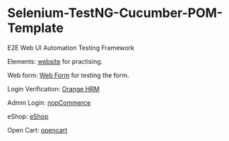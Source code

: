 # Selenium-TestNG-Cucumber-POM-Template
E2E Web UI Automation Testing Framework


Elements: [website](https://rahulshettyacademy.com/AutomationPractice/) for practising.

Web form: [Web Form](https://www.selenium.dev/selenium/web/web-form.html) for testing the form.

Login Verification: [Orange HRM](https://opensource-demo.orangehrmlive.com/web/index.php/auth/login)

Admin Login: [nopCommerce](https://admin-demo.nopcommerce.com/login)

eShop: [eShop](http://www.automationpractice.pl/index.php)

Open Cart: [opencart](https://demo.opencart.com/)
